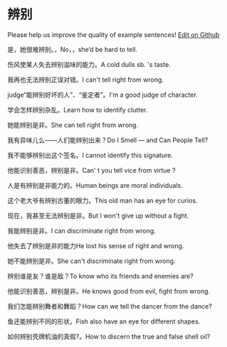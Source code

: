 # 辨别

Please help us improve the quality of example sentences! [Edit on Github](https://github.com/jiyushe/jiyu-example-sentence-source/blob/main/chinese/bianbie.md)

<p><span class="chinese">是，她很难辨别。，No，，she‘</span><span class="english">d be hard to tell.</span></p>

<p><span class="chinese">伤风使某人失去辨别滋味的能力。</span><span class="english">A cold dulls sb. 's taste.</span></p>

<p><span class="chinese">我再也无法辨别正误对错。</span><span class="english">I can't tell right from wrong.</span></p>

<p><span class="chinese">judge“能辨别好坏的人”、“鉴定者”。</span><span class="english">I'm a good judge of character.</span></p>

<p><span class="chinese">学会怎样辨别杂乱。</span><span class="english">Learn how to identify clutter.</span></p>

<p><span class="chinese">她能辨别是非。</span><span class="english">She can tell right from wrong.</span></p>

<p><span class="chinese">我有异味儿么——人们能辨别出来？</span><span class="english">Do I Smell — and Can People Tell?</span></p>

<p><span class="chinese">我不能够辨别出这个签名。</span><span class="english">I cannot identify this signature.</span></p>

<p><span class="chinese">他能识别善恶，辨别是非。</span><span class="english">Can' t you tell vice from virtue ?</span></p>

<p><span class="chinese">人是有辨别是非能力的。</span><span class="english">Human beings are moral individuals.</span></p>

<p><span class="chinese">这个老大爷有辨别古董的眼力。</span><span class="english">This old man has an eye for curios.</span></p>

<p><span class="chinese">现在，我甚至无法辨别是非。</span><span class="english">But I won't give up without a fight.</span></p>

<p><span class="chinese">我能辨别是非。</span><span class="english">I can discriminate right from wrong.</span></p>

<p><span class="chinese">他失去了辨别是非的能力</span><span class="english">He lost his sense of right and wrong.</span></p>

<p><span class="chinese">她不能辨别是非。</span><span class="english">She can't discriminate right from wrong.</span></p>

<p><span class="chinese">辨别谁是友？谁是敌？</span><span class="english">To know who its friends and enemies are?</span></p>

<p><span class="chinese">他能识别善恶，辨别是非。</span><span class="english">He knows good from evil, fight from wrong.</span></p>

<p><span class="chinese">我们怎能辨别舞者和舞蹈？</span><span class="english">How can we tell the dancer from the dance?</span></p>

<p><span class="chinese">鱼还能辨别不同的形状。</span><span class="english">Fish also have an eye for different shapes.</span></p>

<p><span class="chinese">如何辨别壳牌机油的真假?。</span><span class="english">How to discern the true and false shell oil?</span></p>

